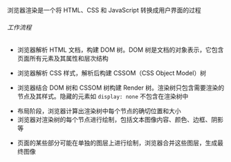 浏览器渲染是一个将 HTML、CSS 和 JavaScript 转换成用户界面的过程

###### 工作流程

- 浏览器解析 HTML 文档，构建 DOM 树。DOM 树是文档的对象表示，它包含页面所有元素及其属性和层次结构
* 浏览器解析 CSS 样式，解析后构建 CSSOM（CSS Object Model）树
- 浏览器结合 DOM 树和 CSSOM 树构建 Render 树。渲染树只包含需要渲染的节点及其样式。隐藏的元素如 `display: none` 不包含在渲染树中
* 布局阶段，浏览器计算出渲染树中每个节点的确切位置和大小
* 浏览器对渲染树的每个节点进行绘制，包括文本图像内容、颜色、边框、阴影等
- 页面的某些部分可能在单独的图层上进行绘制，浏览器合并这些图层，生成最终图像




